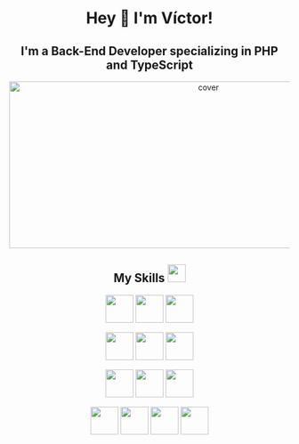 
<h1 align="center">Hey 👋 I'm Víctor!</h1>


<h2 align="center">I'm a Back-End Developer specializing in PHP and TypeScript </h2>

<div align="center">
<img width="700px" height = "300px" src="https://r7q6w9z6.rocketcdn.me/career/wp-content/uploads/2020/03/full-stack-development.gif" alt="cover" />
</div>

<div align="center"> 
<h2 > My Skills <img src = "https://media2.giphy.com/media/QssGEmpkyEOhBCb7e1/giphy.gif?cid=ecf05e47a0n3gi1bfqntqmob8g9aid1oyj2wr3ds3mg700bl&rid=giphy.gif" width = 32px> </h2>
 <img width ='50px' src ='https://www.svgrepo.com/show/349474/php.svg'> 
<img width ='50px' src ='https://www.svgrepo.com/show/374146/typescript-official.svg'> 
<img width ='50px' src ='https://raw.githubusercontent.com/rahulbanerjee26/githubAboutMeGenerator/main/icons/javascript.svg'> 
<p></p>
<img width ='50px' src ='https://www.svgrepo.com/show/353985/laravel.svg'> 
<img width ='50px' src ='https://www.svgrepo.com/show/354107/nestjs.svg'> 
<img width ='50px' src ='https://www.svgrepo.com/show/452075/node-js.svg'> 
<p></p>
<img width ='50px' src ='https://raw.githubusercontent.com/rahulbanerjee26/githubAboutMeGenerator/main/icons/postgresql.svg'> 
 <img width ='50px' src ='https://www.svgrepo.com/show/354381/sqlite.svg'> 
 <img width ='50px' src ='https://www.svgrepo.com/show/374093/sql.svg'> 
 <p></p>
<img width ='50px' src ='https://raw.githubusercontent.com/rahulbanerjee26/githubAboutMeGenerator/main/icons/git.svg'> 
<img width ='50px' src ='https://www.svgrepo.com/show/448236/linux.svg'> 
<img width ='50px' src ='https://raw.githubusercontent.com/rahulbanerjee26/githubAboutMeGenerator/main/icons/html.svg'> 
<img width ='50px' src ='https://raw.githubusercontent.com/rahulbanerjee26/githubAboutMeGenerator/main/icons/css.svg'> 
</div>
</br>






